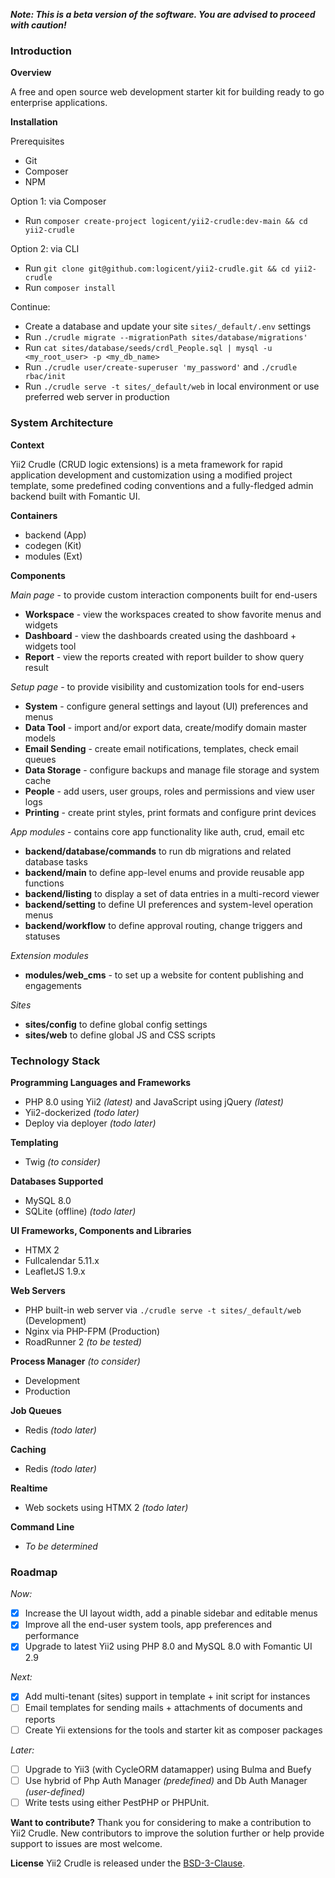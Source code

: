 **_Note: This is a beta version of the software. You are advised to proceed with caution!_**

### Introduction

**Overview**

A free and open source web development starter kit for building ready to go enterprise applications.

**Installation**

Prerequisites
- Git
- Composer
- NPM

Option 1: via Composer
- Run `composer create-project logicent/yii2-crudle:dev-main && cd yii2-crudle`

Option 2: via CLI
- Run `git clone git@github.com:logicent/yii2-crudle.git && cd yii2-crudle`
- Run `composer install`

Continue:
- Create a database and update your site `sites/_default/.env` settings
- Run `./crudle migrate --migrationPath sites/database/migrations'`
- Run `cat sites/database/seeds/crdl_People.sql | mysql -u <my_root_user> -p <my_db_name>`
- Run `./crudle user/create-superuser 'my_password'` and `./crudle rbac/init`
- Run `./crudle serve -t sites/_default/web` in local environment or use preferred web server in production

### System Architecture

**Context**

Yii2 Crudle (CRUD logic extensions) is a meta framework for rapid application development and customization using a modified project template, some predefined coding conventions and a fully-fledged admin backend built with Fomantic UI.

**Containers**
- backend   (App)
- codegen   (Kit)
- modules   (Ext)

**Components**

_Main page_ - to provide custom interaction components built for end-users
- **Workspace** - view the workspaces created to show favorite menus and widgets
- **Dashboard** - view the dashboards created using the dashboard + widgets tool
- **Report** - view the reports created with report builder to show query result

_Setup page_ - to provide visibility and customization tools for end-users
- **System** - configure general settings and layout (UI) preferences and menus
- **Data Tool** - import and/or export data, create/modify domain master models
- **Email Sending** - create email notifications, templates, check email queues
- **Data Storage** - configure backups and manage file storage and system cache
- **People** - add users, user groups, roles and permissions and view user logs
- **Printing** - create print styles, print formats and configure print devices

_App modules_ - contains core app functionality like auth, crud, email etc
- **backend/database/commands** to run db migrations and related database tasks
- **backend/main** to define app-level enums and provide reusable app functions
- **backend/listing** to display a set of data entries in a multi-record viewer
- **backend/setting** to define UI preferences and system-level operation menus
- **backend/workflow** to define approval routing, change triggers and statuses

_Extension modules_
- **modules/web_cms** - to set up a website for content publishing and engagements

_Sites_
- **sites/config** to define global config settings
- **sites/web** to define global JS and CSS scripts

### Technology Stack
**Programming Languages and Frameworks**
- PHP 8.0 using Yii2 _(latest)_ and JavaScript using jQuery _(latest)_
- Yii2-dockerized _(todo later)_
- Deploy via deployer _(todo later)_

**Templating**
- Twig _(to consider)_

**Databases Supported**
- MySQL 8.0
- SQLite (offline) _(todo later)_

**UI Frameworks, Components and Libraries**
- HTMX 2
- Fullcalendar 5.11.x
- LeafletJS 1.9.x

**Web Servers**
- PHP built-in web server via `./crudle serve -t sites/_default/web` (Development)
- Nginx via PHP-FPM (Production)
- RoadRunner 2 _(to be tested)_

**Process Manager** _(to consider)_
- Development
- Production

**Job Queues**
- Redis _(todo later)_

**Caching**
- Redis _(todo later)_

**Realtime**
- Web sockets using HTMX 2 _(todo later)_

**Command Line**
- _To be determined_

### Roadmap
_Now:_
- [x] Increase the UI layout width, add a pinable sidebar and editable menus
- [x] Improve all the end-user system tools, app preferences and performance
- [x] Upgrade to latest Yii2 using PHP 8.0 and MySQL 8.0 with Fomantic UI 2.9

_Next:_
- [x] Add multi-tenant (sites) support in template + init script for instances
- [ ] Email templates for sending mails + attachments of documents and reports
- [ ] Create Yii extensions for the tools and starter kit as composer packages

_Later:_
- [ ] Upgrade to Yii3 (with CycleORM datamapper) using Bulma and Buefy
- [ ] Use hybrid of Php Auth Manager _(predefined)_ and Db Auth Manager _(user-defined)_
- [ ] Write tests using either PestPHP or PHPUnit.

**Want to contribute?**
Thank you for considering to make a contribution to Yii2 Crudle.
New contributors to improve the solution further or help provide support to issues are most welcome.

**License**
Yii2 Crudle is released under the [BSD-3-Clause](https://opensource.org/licenses/BSD-3-Clause).